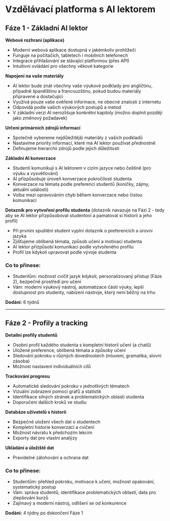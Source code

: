 # **Vzdělávací platforma s AI lektorem**

## **Fáze 1 \- Základní AI lektor**

**Webové rozhraní (aplikace)**

* Moderní webová aplikace dostupná v jakémkoliv prohlížeči  
* Funguje na počítačích, tabletech i mobilních telefonech  
* Integrace přihlašování se stávající platformou (přes API)  
* Intuitivní ovládání pro všechny věkové kategorie

**Napojení na vaše materiály**

* AI lektor bude znát všechny vaše výukové podklady pro angličtinu, případně španělštinu a francouzštinu, pokud budou materiály připravené a dostačující  
* Využívá pouze vaše ověřené informace, ne obecné znalosti z internetu  
* Odpovídá podle vašich výukových postupů a metod  
* V základní verzi AI nerozlišuje konkrétní kapitoly (možno doplnit později jako změnový požadavek)

**Určení primárních zdrojů informací**

* Společně vybereme nejdůležitější materiály z vašich podkladů  
* Nastavíme priority informací, které má AI lektor používat přednostně  
* Definujeme hierarchii zdrojů podle jejich důležitosti

**Základní AI konverzace**

* Studenti komunikují s AI lektorem v cizím jazyce nebo češtině (pro výuku a vysvětlování)  
* AI přizpůsobuje úroveň konverzace pokročilosti studenta  
* Konverzace na témata podle preferencí studentů (koníčky, zájmy, aktuální události)  
* Volba mezi opravováním chyb během konverzace nebo čistou komunikací

**Dotazník pro vytvoření profilu studenta** (dotazník navazuje na Fázi 2 \- tedy aby se AI lektor přizpůsoboval studentovi a pamatoval si historii a jeho profil)

* Při prvním spuštění student vyplní dotazník o preferencích a úrovni jazyka   
* Zjišťujeme oblíbená témata, způsob učení a motivaci studenta  
* AI lektor přizpůsobí komunikaci podle vytvořeného profilu  
* Profil lze kdykoli upravovat podle vývoje studenta

### **Co to přinese:**

* Studentům: možnost cvičit jazyk kdykoli, personalizovaný přístup (Fáze 2), bezpečné prostředí pro učení  
* Vám: moderní výukový nástroj, automatizace části výuky, lepší dostupnost pro studenty, nabízení nástroje, který není běžný na trhu

**Dodání:** 6 týdnů

---

## **Fáze 2 \- Profily a tracking**

**Detailní profily studentů**

* Osobní profil každého studenta s kompletní historií učení (a chatů)  
* Uložené preference, oblíbená témata a způsoby učení  
* Sledování pokroku v různých dovednostech (mluvení, gramatika, slovní zásoba)  
* Možnost nastavení individuálních cílů

**Trackování progresu**

* Automatické sledování pokroku v jednotlivých tématech  
* Vizuální zobrazení pomocí grafů a statistik  
* Identifikace silných stránek a problematických oblastí studenta  
* Doporučení dalších kroků ve studiu

**Databáze uživatelů s historií**

* Bezpečné uložení všech dat o studentech  
* Kompletní historie konverzací a cvičení  
* Možnost návratu k předchozím lekcím  
* Exporty dat pro vlastní analýzy

**Ukládání a úložiště dat**

* Pravidelné zálohování a ochrana dat

### **Co to přinese:**

* Studentům: přehled pokroku, motivace k učení, možnost opakování, systematický postup  
* Vám: správa studentů, identifikace problematických oblastí, data pro zlepšování kurzů  
* Zajímavý a moderní nástroj, odlišení se od konkurence

**Dodání:** 4 týdny po dokončení Fáze 1
